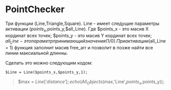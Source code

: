 # PointChecker
Три функции (Line,Triangle,Square).
Line - имеет следущие параметры активации ($points_x,$points_y,$all_Line).
Где $points_x - это масив X кординат всех точек;
$points_y - это масив Y кординат всех точек;
$all_Line - это параметр принимающий значения (1/0). При активации ($all_Line = 1) функция заполнит масив free_arr и позволит в позже найти все линии максиальной длинны.

Сделать это можно следующим кодом:

`$Line = Line($points_x,$points_y,1);`
>$max = $Line['distance'];
>echo(All_Objects($max,'Line',$points_x,$points_y));

